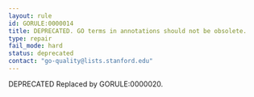 ```yaml
---
layout: rule
id: GORULE:0000014
title: DEPRECATED. GO terms in annotations should not be obsolete.
type: repair
fail_mode: hard
status: deprecated
contact: "go-quality@lists.stanford.edu"
---
```

DEPRECATED Replaced by GORULE:0000020.
